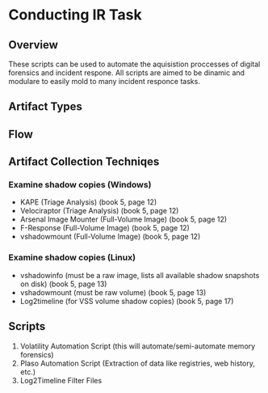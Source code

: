 # Conducting IR Task

## Overview
These scripts can be used to automate the aquisistion proccesses of digital forensics and incident respone.  All scripts are aimed to be dinamic and modulare to easily mold to many incident responce tasks.

## Artifact Types

## Flow

## Artifact Collection Techniqes

### Examine shadow copies (Windows)
- KAPE (Triage Analysis) (book 5, page 12)
- Velociraptor (Triage Analysis) (book 5, page 12)
- Arsenal Image Mounter (Full-Volume Image) (book 5, page 12)
- F-Response (Full-Volume Image) (book 5, page 12)
- vshadowmount (Full-Volume Image) (book 5, page 12)
  
### Examine shadow copies (Linux)
- vshadowinfo (must be a raw image, lists all available shadow snapshots on disk) (book 5, page 13)
- vshadowmount (must be raw volume) (book 5, page 13)
- Log2timeline (for VSS volume shadow copies) (book 5, page 17)
  
## Scripts
1. Volatility Automation Script (this will automate/semi-automate memory forensics)
2. Plaso Automation Script (Extraction of data like registries, web history, etc.)
3. Log2Timeline Filter Files
